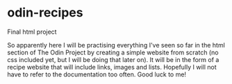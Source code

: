 # odin-recipes
Final html project

So apparently here I will be practising everything I've seen so far in the html section of The Odin Project by creating a simple website from scratch (no css included yet, but I will be doing that later on). It will be in the form of a recipe website that will include links, images and lists. Hopefully I will not have to refer to the documentation too often. Good luck to me!